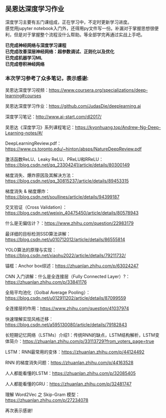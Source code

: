 ## 吴恩达深度学习作业

深度学习主要有五门课组成，正在学习中，不定时更新学习进度。  
感觉用jupyter notebook入门外，还得用py文件写一份。补漏对于掌握思想很便利，但是对于掌握整个流程没什么帮助。等全部学完再通过实战上手吧。

**已完成神经网络与深度学习课程**  
**已完成改善深层神经网络：超参数调试、正则化以及优化**  
**已完成机器学习ML**    
**已完成卷积神经网络**    

### 本次学习参考了众多笔记，表示感谢:

吴恩达深度学习视频：<https://www.coursera.org/specializations/deep-learning#courses>

吴恩达深度学习作业：<https://github.com/JudasDie/deeplearning.ai>

深度学习笔记：<http://www.ai-start.com/dl2017/>

吴恩达《深度学习》系列课程笔记：<https://kyonhuang.top/Andrew-Ng-Deep-Learning-notes/#/>

DeepLearningReview.pdf：<https://www.cs.toronto.edu/~hinton/absps/NatureDeepReview.pdf>

激活函数ReLU、Leaky ReLU、PReLU和RReLU：<https://blog.csdn.net/qq_23304241/article/details/80300149>

梯度消失、爆炸原因及其解决方法：<https://blog.csdn.net/qq_30815237/article/details/89453315>

梯度消失 & 梯度爆炸：<https://blog.csdn.net/soullines/article/details/94399187>

交叉验证（Cross Validation）：<https://blog.csdn.net/weixin_40475450/article/details/80578943>

什么是无偏估计？：<https://www.zhihu.com/question/22983179>

最详细的目标检测SSD算法讲解：<https://blog.csdn.net/u010712012/article/details/86555814>

YOLO算法的原理与实现：<https://blog.csdn.net/xiaohu2022/article/details/79211732/>

锚框：Anchor box综述：<https://zhuanlan.zhihu.com/p/63024247>

CNN 入门讲解：什么是全连接层（Fully Connected Layer）?：<https://zhuanlan.zhihu.com/p/33841176>

全局平均池化（Golbal Average Pooling）：<https://blog.csdn.net/u012911202/article/details/87099559>

全连接层的作用：<https://www.zhihu.com/question/41037974>

快速理解实现风格迁移：<https://blog.csdn.net/a595130080/article/details/79182843>

长短期记忆网络（LSTMs）介绍1：传统RNN的缺点，LSTM结构解析，LSTM变体简介：<https://zhuanlan.zhihu.com/p/33113729?from_voters_page=true>

LSTM：RNN最常用的变体：<https://zhuanlan.zhihu.com/p/44124492>

RNN 的梯度消失问题：<https://zhuanlan.zhihu.com/p/44163528>

人人都能看懂的LSTM：<https://zhuanlan.zhihu.com/p/32085405>

人人都能看懂的GRU：<https://zhuanlan.zhihu.com/p/32481747>

理解 Word2Vec 之 Skip-Gram 模型：<https://zhuanlan.zhihu.com/p/27234078>

再次表示感谢!